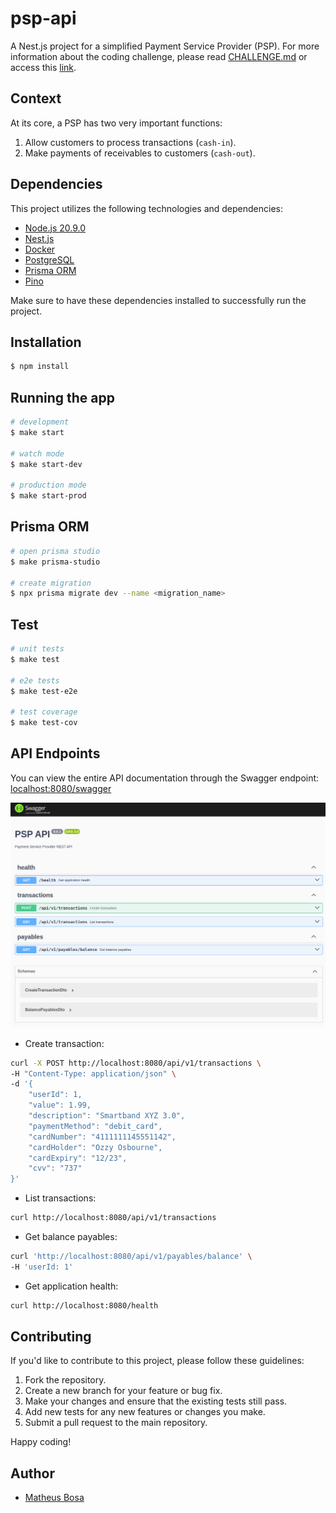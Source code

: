 # psp-api

A Nest.js project for a simplified Payment Service Provider (PSP). For more information about the coding challenge, please read [CHALLENGE.md](./CHALLENGE.md) or access this [link](https://github.com/pagarme/vagas/blob/master/desafios/software-engineer-backend/README.md).

## Context

At its core, a PSP has two very important functions:

1. Allow customers to process transactions (`cash-in`).
2. Make payments of receivables to customers (`cash-out`).

## Dependencies

This project utilizes the following technologies and dependencies:

- [Node.js 20.9.0](https://nodejs.org/)
- [Nest.js](https://nestjs.com/)
- [Docker](https://www.docker.com/)
- [PostgreSQL](https://postgresql.org/)
- [Prisma ORM](https://www.prisma.io/)
- [Pino](https://getpino.io/)

Make sure to have these dependencies installed to successfully run the project.

## Installation

```bash
$ npm install
```

## Running the app

```bash
# development
$ make start

# watch mode
$ make start-dev

# production mode
$ make start-prod
```

## Prisma ORM

```bash
# open prisma studio
$ make prisma-studio

# create migration
$ npx prisma migrate dev --name <migration_name>
```

## Test

```bash
# unit tests
$ make test

# e2e tests
$ make test-e2e

# test coverage
$ make test-cov
```

## API Endpoints

You can view the entire API documentation through the Swagger endpoint: [localhost:8080/swagger](http://localhost:8080/swagger)

![Swagger](./docs/images/swagger.png)

- Create transaction:

```bash
curl -X POST http://localhost:8080/api/v1/transactions \
-H "Content-Type: application/json" \
-d '{
    "userId": 1,
    "value": 1.99,
    "description": "Smartband XYZ 3.0",
    "paymentMethod": "debit_card",
    "cardNumber": "4111111145551142",
    "cardHolder": "Ozzy Osbourne",
    "cardExpiry": "12/23",
    "cvv": "737"
}'
```

- List transactions:

```bash
curl http://localhost:8080/api/v1/transactions
```

- Get balance payables:

```bash
curl 'http://localhost:8080/api/v1/payables/balance' \
-H 'userId: 1'
```

- Get application health:

```bash
curl http://localhost:8080/health
```

## Contributing

If you'd like to contribute to this project, please follow these guidelines:

1. Fork the repository.
2. Create a new branch for your feature or bug fix.
3. Make your changes and ensure that the existing tests still pass.
4. Add new tests for any new features or changes you make.
5. Submit a pull request to the main repository.

Happy coding!

## Author

- [Matheus Bosa](https://www.linkedin.com/in/matheusfbosa/)
